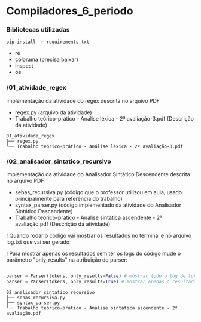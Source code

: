 # Compiladores_6_periodo

### Bibliotecas utilizadas
```shell
pip install -r requirements.txt
```

- re
- colorama (precisa baixar)
- inspect
- os

### /01_atividade_regex
implementação da atividade do regex descrita no arquivo PDF
- regex.py (arquivo da atividade)
- Trabalho teórico-prático - Análise léxica - 2ª avaliação-3.pdf (Descrição da atividade)
```shell
01_atividade_regex
├── regex.py
└── Trabalho teórico-prático - Análise léxica - 2ª avaliação-3.pdf
```

### /02_analisador_sintatico_recursivo
implementação da atividade do Analisador Sintático Descendente descrita no arquivo PDF
- sebas_recursiva.py (código que o professor utilizou em aula, usado principalmente para referência do trabalho)
- syntax_parser.py (código implementado da atividade do Analisador Sintático Descendente)
- Trabalho teórico-prático - Análise sintática ascendente - 2ª avaliação.pdf (Descrição da atividade)

! Quando rodar o código vai mostrar os resultados no terminal e no arquivo log.txt que vai ser gerado

! Para mostrar apenas os resultados sem ter os logs do código mude o parâmetro "only_results" na atribuição do parser:

```python

parser = Parser(tokens, only_results=False) # mostrar todo o log de tokens no parser
parser = Parser(tokens, only_results=True) # mostrar apenas o resultado se foi aceita ou não
```

```shell
02_analisador_sintatico_recursivo
├── sebas_recursiva.py
├── syntax_parser.py
└── Trabalho teórico-prático - Análise sintática ascendente - 2ª avaliação.pdf
```